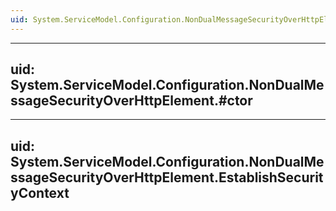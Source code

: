 ```yaml
---
uid: System.ServiceModel.Configuration.NonDualMessageSecurityOverHttpElement
---
```


---
uid: System.ServiceModel.Configuration.NonDualMessageSecurityOverHttpElement.#ctor
---

---
uid: System.ServiceModel.Configuration.NonDualMessageSecurityOverHttpElement.EstablishSecurityContext
---
